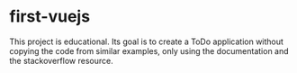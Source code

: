 # first-vuejs
This project is educational. Its goal is to create a ToDo application without copying the code from similar examples, only using the documentation and the stackoverflow resource.
